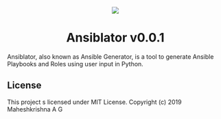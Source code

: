<p align="center"> <img src="https://github.com/Maheshkrishna/Ansiblator/blob/master/images/Ansiblator_Logo.PNG"/> </p>
<h1 align="center"> Ansiblator v0.0.1 </h1>

Ansiblator, also known as Ansible Generator, is a tool to generate Ansible Playbooks and Roles using user input in Python.


<h2> License </h2>
This project s licensed under MIT License. Copyright (c) 2019 Maheshkrishna A G
